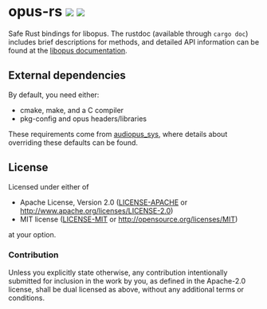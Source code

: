 # opus-rs [![](https://meritbadge.herokuapp.com/opus)](https://crates.io/crates/opus) [![](https://img.shields.io/badge/docs-online-2020ff.svg)](https://docs.rs/opus/0.2.1/opus/)

Safe Rust bindings for libopus. The rustdoc (available through `cargo doc`)
includes brief descriptions for methods, and detailed API information can be
found at the [libopus documentation](https://opus-codec.org/docs/opus_api-1.1.2/).

## External dependencies

By default, you need either:

* cmake, make, and a C compiler
* pkg-config and opus headers/libraries

These requirements come from [audiopus_sys](https://crates.io/crates/audiopus_sys), where details about overriding these defaults can be found.

## License

Licensed under either of

 * Apache License, Version 2.0 ([LICENSE-APACHE](LICENSE-APACHE) or http://www.apache.org/licenses/LICENSE-2.0)
 * MIT license ([LICENSE-MIT](LICENSE-MIT) or http://opensource.org/licenses/MIT)

at your option.

### Contribution

Unless you explicitly state otherwise, any contribution intentionally submitted
for inclusion in the work by you, as defined in the Apache-2.0 license, shall be
dual licensed as above, without any additional terms or conditions.
